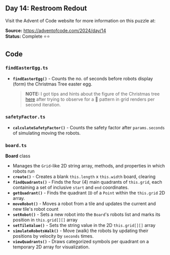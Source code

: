 ## Day 14: Restroom Redout

Visit the Advent of Code website for more information on this puzzle at:

**Source:** https://adventofcode.com/2024/day/14<br>
**Status:** Complete ⭐⭐

## Code

### `findEasterEgg.ts`

- **`findEasterEgg()`** - Counts the no. of seconds before robots display (form) the Christmas Tree easter egg.
   > **NOTE:** I got tips and hints about the figure of the Christmas tree [here](https://elixirforum.com/t/advent-of-code-2024-day-14/68091/3) after trying to observe for a 🎄 pattern in grid renders per second iteration.

### `safetyFactor.ts`

- **`calculateSafetyFactor()`** - Counts the safety factor after `params.seconds` of simulating moving the robots.

### `board.ts`

**Board** class

- Manages the `Grid`-like 2D string array, methods, and properties in which robots run
- **`create()`** - Creates a blank `this.length` x `this.width` board, clearing
- **`findQuadrants()`** - Finds the four (4) main quadrants of `this.grid`, each containing a set of inclusive `start` and `end` coordinates.
- **`getQuadrant()`** - Finds the quadrant `ID` of a `Point` within the `this.grid` 2D array.
- **`moveRobot()`** - Moves a robot from a tile and updates the current and new tile's robot count
- **`setRobot()`** - Sets a new robot into the `Board`'s robots list and marks its position in `this.grid[][]` array
- **`setTileValue()`** - Sets the string value in the 2D `this.grid[][]` array
- **`simulateRobotsWalk()`** - Move (walk) the robots by updating their positions by velocity by `seconds` times.
- **`viewQuadrants()`** - Draws categorized symbols per quadrant on a temporary 2D array for visualization.
